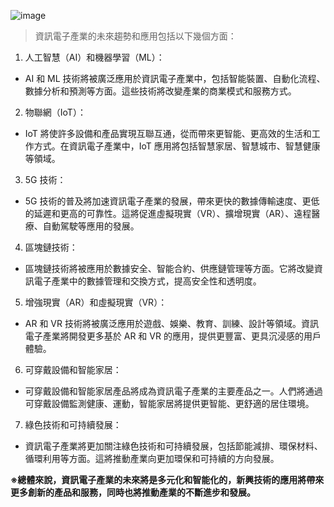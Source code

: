 ![image](https://github.com/His-Lin/ITEE2024/assets/144580635/6f68d003-487d-4062-bc49-abd6d743aa7b)

>資訊電子產業的未來趨勢和應用包括以下幾個方面：

 1. 人工智慧（AI）和機器學習（ML）：

* AI 和 ML 技術將被廣泛應用於資訊電子產業中，包括智能裝置、自動化流程、數據分析和預測等方面。這些技術將改變產業的商業模式和服務方式。

2. 物聯網（IoT）：

* IoT 將使許多設備和產品實現互聯互通，從而帶來更智能、更高效的生活和工作方式。在資訊電子產業中，IoT 應用將包括智慧家居、智慧城市、智慧健康等領域。

3. 5G 技術：

* 5G 技術的普及將加速資訊電子產業的發展，帶來更快的數據傳輸速度、更低的延遲和更高的可靠性。這將促進虛擬現實（VR）、擴增現實（AR）、遠程醫療、自動駕駛等應用的發展。

4. 區塊鏈技術：

* 區塊鏈技術將被應用於數據安全、智能合約、供應鏈管理等方面。它將改變資訊電子產業中的數據管理和交換方式，提高安全性和透明度。

5. 增強現實（AR）和虛擬現實（VR）：

* AR 和 VR 技術將被廣泛應用於遊戲、娛樂、教育、訓練、設計等領域。資訊電子產業將開發更多基於 AR 和 VR 的應用，提供更豐富、更具沉浸感的用戶體驗。

6. 可穿戴設備和智能家居：

* 可穿戴設備和智能家居產品將成為資訊電子產業的主要產品之一。人們將通過可穿戴設備監測健康、運動，智能家居將提供更智能、更舒適的居住環境。

7. 綠色技術和可持續發展：

* 資訊電子產業將更加關注綠色技術和可持續發展，包括節能減排、環保材料、循環利用等方面。這將推動產業向更加環保和可持續的方向發展。
  
**※總體來說，資訊電子產業的未來將是多元化和智能化的，新興技術的應用將帶來更多創新的產品和服務，同時也將推動產業的不斷進步和發展。**
